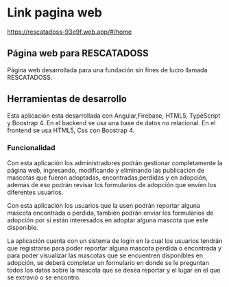 # Link pagina web
https://rescatadoss-93e9f.web.app/#/home

## Página web para RESCATADOSS 
Página web desarrollada para una fundación sin fines de lucro llamada RESCATADOSS.

## Herramientas de desarrollo
Esta aplicación esta desarrollada con Angular,Firebase, HTML5, TypeScript y Boostrap 4.
En el backend se usa una base de datos no relacional.
En el frontend se usa HTML5, Css con Boostrap 4.

### Funcionalidad
Con esta aplicación los administradores podrán gestionar completamente la página web, ingresando, modificando y eliminando las publicación de mascotas que fueron adoptadas, encontradas,perdidas y en adopción, ademas de eso podrán revisar los formularios de adopción que envíen los diferentes usuarios.

Con esta aplicación los usuarios que la usen podrán reportar alguna mascota encontrada o perdida, también podrán enviar los formularios de adopción por si están interesados en adoptar alguna mascota que este disponible.

La aplicación cuenta con un sistema de login en la cual los usuarios tendrán que registrarse para poder reportar alguna mascota perdida o encontrada y para poder visualizar las mascotas que se encuentren disponibles en adopción, se deberá completar un formulario en donde se le preguntan todos los datos sobre la mascota que se desea reportar y el lugar en el que se extravió o se encontro.
